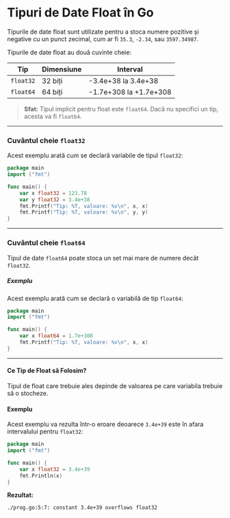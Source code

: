 # Tipuri de Date Float în Go

Tipurile de date float sunt utilizate pentru a stoca numere pozitive și negative cu un punct zecimal, cum ar fi `35.3`, `-2.34`, sau `3597.34987`.

Tipurile de date float au două cuvinte cheie:

| Tip       | Dimensiune | Interval                            |
|-----------|------------|-------------------------------------|
| `float32` | 32 biți    | -3.4e+38 la 3.4e+38                |
| `float64` | 64 biți    | -1.7e+308 la +1.7e+308             |

> **Sfat:** Tipul implicit pentru float este `float64`. Dacă nu specifici un tip, acesta va fi `float64`.

---

### Cuvântul cheie `float32`

Acest exemplu arată cum se declară variabile de tipul `float32`:

```go
package main
import ("fmt")

func main() {
    var x float32 = 123.78
    var y float32 = 3.4e+38
    fmt.Printf("Tip: %T, valoare: %v\n", x, x)
    fmt.Printf("Tip: %T, valoare: %v\n", y, y)
}
```

---

### Cuvântul cheie `float64`

Tipul de date `float64` poate stoca un set mai mare de numere decât `float32`.

##### Exemplu

Acest exemplu arată cum se declară o variabilă de tip `float64`:

```go
package main
import ("fmt")

func main() {
    var x float64 = 1.7e+308
    fmt.Printf("Tip: %T, valoare: %v\n", x, x)
}
```

---

#### Ce Tip de Float să Folosim?

Tipul de float care trebuie ales depinde de valoarea pe care variabila trebuie să o stocheze.

#### Exemplu

Acest exemplu va rezulta într-o eroare deoarece `3.4e+39` este în afara intervalului pentru `float32`:

```go
package main
import ("fmt")

func main() {
    var x float32 = 3.4e+39
    fmt.Println(x)
}
```

**Rezultat:**
```
./prog.go:5:7: constant 3.4e+39 overflows float32
```